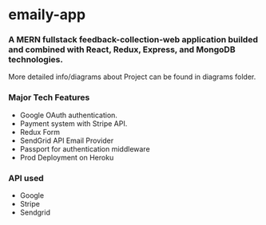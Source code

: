 # emaily-app

### A MERN fullstack feedback-collection-web application builded and combined with React, Redux, Express, and MongoDB technologies.

More detailed info/diagrams about Project can be found in diagrams folder.

### Major Tech Features

- Google OAuth authentication.
- Payment system with Stripe API.
- Redux Form
- SendGrid API Email Provider
- Passport for authentication middleware
- Prod Deployment on Heroku

### API used
- Google
- Stripe
- Sendgrid
